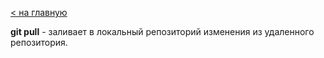 [< на главную](../README.md)

**git pull** - заливает в локальный репозиторий изменения из удаленного репозитория.